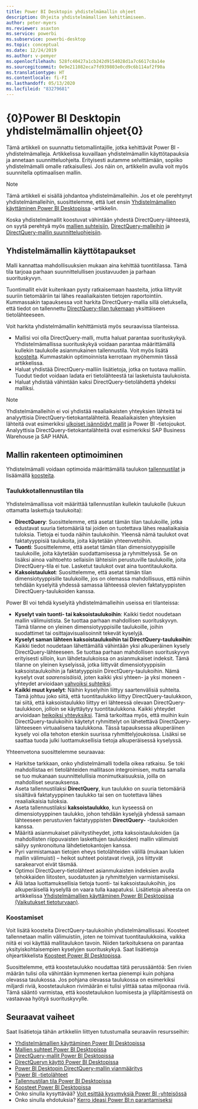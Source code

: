 ```yaml
---
title: Power BI Desktopin yhdistelmämallin ohjeet
description: Ohjeita yhdistelmämallien kehittämiseen.
author: peter-myers
ms.reviewer: asaxton
ms.service: powerbi
ms.subservice: powerbi-desktop
ms.topic: conceptual
ms.date: 12/24/2019
ms.author: v-pemyer
ms.openlocfilehash: 528fc40427a1cb242d9154028d1a7c6617c8a14e
ms.sourcegitcommit: 0e9e211082eca7fd939803e0cd9c6b114af2f90a
ms.translationtype: HT
ms.contentlocale: fi-FI
ms.lasthandoff: 05/13/2020
ms.locfileid: "83279681"
---
```

# <a name="composite-model-guidance-in-power-bi-desktop"></a>{0}Power BI Desktopin yhdistelmämallin ohjeet{0}

Tämä artikkeli on suunnattu tietomallintajille, jotka kehittävät Power BI -yhdistelmämalleja. Artikkelissa kuvaillaan yhdistelmämallin käyttötapauksia ja annetaan suunnitteluohjeita. Erityisesti autamme selvittämään, sopiiko yhdistelmämalli omalle ratkaisullesi. Jos näin on, artikkelin avulla voit myös suunnitella optimaalisen mallin.

> [!NOTE]
> Tämä artikkeli ei sisällä johdantoa yhdistelmämalleihin. Jos et ole perehtynyt yhdistelmämalleihin, suosittelemme, että luet ensin [Yhdistelmämallien käyttäminen Power BI Desktopissa](../transform-model/desktop-composite-models.md) -artikkelin.
>
> Koska yhdistelmämallit koostuvat vähintään yhdestä DirectQuery-lähteestä, on syytä perehtyä myös [mallien suhteisiin](../transform-model/desktop-relationships-understand.md), [DirectQuery-malleihin](../connect-data/desktop-directquery-about.md) ja [DirectQuery-mallin suunnitteluohjeisiin](directquery-model-guidance.md).

## <a name="composite-model-use-cases"></a>Yhdistelmämallin käyttötapaukset

Malli kannattaa mahdollisuuksien mukaan aina kehittää tuontitilassa. Tämä tila tarjoaa parhaan suunnittelullisen joustavuuden ja parhaan suorituskyvyn.

Tuontimallit eivät kuitenkaan pysty ratkaisemaan haasteita, jotka liittyvät suuriin tietomääriin tai lähes reaaliaikaisten tietojen raportointiin. Kummassakin tapauksessa voit harkita DirectQuery-mallia sillä oletuksella, että tiedot on tallennettu [DirectQuery-tilan tukemaan](../connect-data/power-bi-data-sources.md) yksittäiseen tietolähteeseen.

Voit harkita yhdistelmämallin kehittämistä myös seuraavissa tilanteissa.

- Mallisi voi olla DirectQuery-malli, mutta haluat parantaa suorituskykyä. Yhdistelmämallissa suorituskykyä voidaan parantaa määrittämällä kullekin taulukolle asianmukainen tallennustila. Voit myös lisätä [koosteita](../transform-model/desktop-aggregations.md). Kummastakin optimoinnista kerrotaan myöhemmin tässä artikkelissa.
- Haluat yhdistää DirectQuery-malliin lisätietoja, jotka on tuotava malliin. Tuodut tiedot voidaan ladata eri tietolähteestä tai lasketuista taulukoista.
- Haluat yhdistää vähintään kaksi DirectQuery-tietolähdettä yhdeksi malliksi.

> [!NOTE]
> Yhdistelmämalleihin ei voi yhdistää reaaliaikaisten yhteyksien lähteitä tai analyyttisia DirectQuery-tietokantalähteitä. Reaaliaikaisten yhteyksien lähteitä ovat esimerkiksi [ulkoiset isännöidyt mallit](../connect-data/service-datasets-understand.md#external-hosted-models) ja Power BI -tietojoukot. Analyyttisia DirectQuery-tietokantalähteitä ovat esimerkiksi SAP Business Warehouse ja SAP HANA.

## <a name="optimize-model-design"></a>Mallin rakenteen optimoiminen

Yhdistelmämalli voidaan optimoida määrittämällä taulukon [tallennustilat](../transform-model/desktop-storage-mode.md) ja lisäämällä [koosteita](../transform-model/desktop-aggregations.md).

### <a name="table-storage-mode"></a>Taulukkotallennustilan tila

Yhdistelmämallissa voit määrittää tallennustilan kullekin taulukolle (lukuun ottamatta laskettuja taulukoita):

- **DirectQuery**: Suosittelemme, että asetat tämän tilan taulukoille, jotka edustavat suuria tietomääriä tai joiden on tuotettava lähes reaaliaikaisia tuloksia. Tietoja ei tuoda näihin taulukoihin. Yleensä nämä taulukot ovat faktatyyppisiä taulukoita, joita käytetään yhteenvetoihin.
- **Tuonti**: Suosittelemme, että asetat tämän tilan dimensiotyyppisille taulukoille, joita käytetään suodattamisessa ja ryhmittelyssä. Se on lisäksi ainoa vaihtoehto sellaisiin lähteisiin perustuville taulukoille, joita DirectQuery-tila ei tue. Lasketut taulukot ovat aina tuontitaulukoita.
- **Kaksoistaulukot**: Suosittelemme, että asetat tämän tilan dimensiotyyppisille taulukoille, jos on olemassa mahdollisuus, että niihin tehdään kyselyitä yhdessä samassa lähteessä olevien faktatyyppisten DirectQuery-taulukoiden kanssa.

Power BI voi tehdä kyselyitä yhdistelmämalleihin useissa eri tilanteissa:

- **Kyselyt vain tuonti- tai kaksoistaulukoihin**: Kaikki tiedot noudetaan mallin välimuistista. Se tuottaa parhaan mahdollisen suorituskyvyn. Tämä tilanne on yleinen dimensiotyyppisille taulukoille, joihin suodattimet tai osittajavisualisoinnit tekevät kyselyjä.
- **Kyselyt saman lähteen kaksoistaulukoihin tai DirectQuery-taulukoihin**: Kaikki tiedot noudetaan lähettämällä vähintään yksi alkuperäinen kysely DirectQuery-lähteeseen. Se tuottaa parhaan mahdollisen suorituskyvyn erityisesti silloin, kun lähdetaulukoissa on asianmukaiset indeksit. Tämä tilanne on yleinen kyselyissä, jotka liittyvät dimensiotyyppisiin kaksoistaulukoihin ja faktatyyppisiin DirectQuery-taulukoihin. Nämä kyselyt ovat _saarensisäisiä_, joten kaikki yksi yhteen- ja yksi moneen -yhteydet arvioidaan [vahvoiksi suhteiksi](../transform-model/desktop-relationships-understand.md#strong-relationships).
- **Kaikki muut kyselyt**: Näihin kyselyihin liittyy saartenvälisiä suhteita. Tämä johtuu joko siitä, että tuontitaulukko liittyy DirectQuery-taulukkoon, tai siitä, että kaksoistaulukko liittyy eri lähteessä olevaan DirectQuery-taulukkoon, jolloin se käyttäytyy tuontitaulukkona. Kaikki yhteydet arvioidaan [heikoiksi yhteyksiksi](../transform-model/desktop-relationships-understand.md#weak-relationships). Tämä tarkoittaa myös, että muihin kuin DirectQuery-taulukoihin käytetyt ryhmittelyt on lähetettävä DirectQuery-lähteeseen virtuaalisena taulukkona. Tässä tapauksessa alkuperäinen kysely voi olla tehoton etenkin suurissa ryhmittelyjoukoissa. Lisäksi se saattaa tuoda julki luottamuksellisia tietoja alkuperäisessä kyselyssä.

Yhteenvetona suosittelemme seuraavaa:

- Harkitse tarkkaan, onko yhdistelmämalli todella oikea ratkaisu. Se toki mahdollistaa eri tietolähteiden mallitason integroimisen, mutta samalla se tuo mukanaan suunnittelullisia monimutkaisuuksia, joilla on mahdolliset seurauksensa.
- Aseta tallennustilaksi **DirectQuery**, kun taulukko on suuria tietomääriä sisältävä faktatyyppinen taulukko tai sen on tuotettava lähes reaaliaikaisia tuloksia.
- Aseta tallennustilaksi **kaksoistaulukko**, kun kyseessä on dimensiotyyppinen taulukko, johon tehdään kyselyjä yhdessä samaan lähteeseen perustuvien faktatyyppisten **DirectQuery-** -taulukoiden kanssa.
- Määritä asianmukaiset päivitystiheydet, jotta kaksoistaulukoiden (ja mahdollisten riippuvaisten laskettujen taulukoiden) mallin välimuisti säilyy synkronoituna lähdetietokantojen kanssa.
- Pyri varmistamaan tietojen eheys tietolähteiden välillä (mukaan lukien mallin välimuisti) – heikot suhteet poistavat rivejä, jos liittyvät sarakearvot eivät täsmää.
- Optimoi DirectQuery-tietolähteet asianmukaisten indeksien avulla tehokkaiden liitosten, suodatusten ja ryhmittelyjen varmistamiseksi.
- Älä lataa luottamuksellisia tietoja tuonti- tai kaksoistaulukoihin, jos alkuperäisellä kyselyllä on vaara tulla kaapatuksi. Lisätietoja aiheesta on artikkelissa [Yhdistelmämallien käyttäminen Power BI Desktopissa (Vaikutukset tietoturvaan)](../transform-model/desktop-composite-models.md#security-implications).

### <a name="aggregations"></a>Koostamiset

Voit lisätä koosteita DirectQuery-taulukoihin yhdistelmämallissasi. Koosteet tallennetaan mallin välimuistiin, joten ne toimivat tuontitaulukkoina, vaikka niitä ei voi käyttää mallitaulukon tavoin. Niiden tarkoituksena on parantaa yksityiskohtaisempien kyselyjen suorituskykyä. Saat lisätietoja ohjeartikkelista [Koosteet Power BI Desktopissa](../transform-model/desktop-aggregations.md).

Suosittelemme, että koostetaulukko noudattaa tätä perussääntöä: Sen rivien määrän tulisi olla vähintään kymmenen kertaa pienempi kuin pohjana olevassa taulukossa. Jos pohjana olevassa taulukossa on esimerkiksi miljardi riviä, koostetaulukon rivimäärän ei tulisi ylittää sataa miljoonaa riviä. Tämä sääntö varmistaa, että koostetaulukon luomisesta ja ylläpitämisestä on vastaavaa hyötyä suorituskyvylle.

## <a name="next-steps"></a>Seuraavat vaiheet

Saat lisätietoja tähän artikkeliin liittyen tutustumalla seuraaviin resursseihin:

- [Yhdistelmämallien käyttäminen Power BI Desktopissa](../transform-model/desktop-composite-models.md)
- [Mallien suhteet Power BI Desktopissa](../transform-model/desktop-relationships-understand.md)
- [DirectQuery-mallit Power BI Desktopissa](../connect-data/desktop-directquery-about.md)
- [DirectQueryn käyttö Power BI Desktopissa](../connect-data/desktop-use-directquery.md)
- [Power BI Desktopin DirectQuery-mallin vianmääritys](../connect-data/desktop-directquery-troubleshoot.md)
- [Power BI -tietolähteet](../connect-data/power-bi-data-sources.md)
- [Tallennustilan tila Power BI Desktopissa](../transform-model/desktop-storage-mode.md)
- [Koosteet Power BI Desktopissa](../transform-model/desktop-aggregations.md)
- Onko sinulla kysyttävää? [Voit esittää kysymyksiä Power BI -yhteisössä](https://community.powerbi.com/)
- Onko sinulla ehdotuksia? [Kerro ideasi Power BI:n parantamiseksi](https://ideas.powerbi.com)
